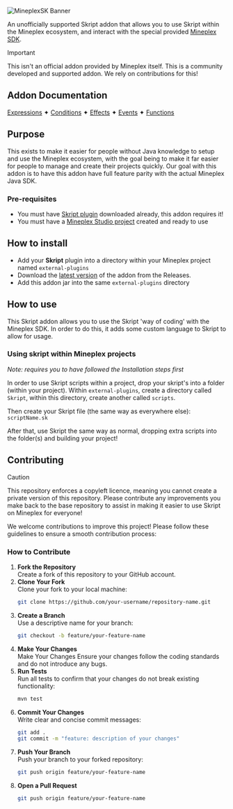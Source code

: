 ![MineplexSK Banner](https://i.imgur.com/zO4o6Rb.png)

An unofficially supported Skript addon that allows you to use Skript within the Mineplex ecosystem, and interact with the special provided [Mineplex SDK](https://studio.mineplex.com/docs/sdk).

> [!IMPORTANT]  
> This isn't an official addon provided by Mineplex itself. This is a community developed and supported addon. We rely on contributions for this!

## Addon Documentation
[Expressions](/docs/expressions.md) ✦ [Conditions](/docs/conditions.md) ✦ [Effects](/docs/effects.md) ✦ [Events](/docs/events.md) ✦ [Functions](/docs/functions.md)


## Purpose
This exists to make it easier for people without Java knowledge to setup and use the Mineplex ecosystem, with the goal being to make it far easier for people to manage and create their projects quickly.
Our goal with this addon is to have this addon have full feature parity with the actual Mineplex Java SDK.

### Pre-requisites
- You must have [Skript plugin](https://github.com/SkriptLang/Skript/releases) downloaded already, this addon requires it!
- You must have a [Mineplex Studio project](https://studio.mineplex.com/docs/getting-started) created and ready to use

## How to install
- Add your **Skript** plugin into a directory within your Mineplex project named `external-plugins`
- Download the [latest version](https://github.com/BillyDotWS/MineplexSK/releases) of the addon from the Releases. 
- Add this addon jar into the same `external-plugins` directory

## How to use
This Skript addon allows you to use the Skript 'way of coding' with the Mineplex SDK. In order to do this, it adds some custom language to Skript to allow for usage.

### Using skript within Mineplex projects
*Note: requires you to have followed the Installation steps first*

In order to use Skript scripts within a project, drop your skript's into a folder (within your project). Within `external-plugins`, create a directory called `Skript`, within this directory, create another called `scripts`. 

Then create your Skript file (the same way as everywhere else): `scriptName.sk`

After that, use Skript the same way as normal, dropping extra scripts into the folder(s) and building your project!

## Contributing
> [!CAUTION]  
> This repository enforces a copyleft licence, meaning you cannot create a private version of this repository. Please contribute any improvements you make back to the base repository to assist in making it easier to use Skript on Mineplex for everyone!

We welcome contributions to improve this project! Please follow these guidelines to ensure a smooth contribution process:

### How to Contribute

1. **Fork the Repository**  
   Create a fork of this repository to your GitHub account.
2. **Clone Your Fork**  
   Clone your fork to your local machine:
   ```bash
   git clone https://github.com/your-username/repository-name.git
   ```
3. **Create a Branch**  
   Use a descriptive name for your branch:
   ```bash
   git checkout -b feature/your-feature-name
   ```
4. **Make Your Changes**   
   Make Your Changes
   Ensure your changes follow the coding standards and do not introduce any bugs.
5. **Run Tests**  
   Run all tests to confirm that your changes do not break existing functionality:
   ```bash
   mvn test
   ```
6. **Commit Your Changes**  
   Write clear and concise commit messages:
   ```bash
   git add .
   git commit -m "feature: description of your changes"
   ```
7. **Push Your Branch**  
   Push your branch to your forked repository:
   ```bash
   git push origin feature/your-feature-name
   ```
8. **Open a Pull Request**
   ```bash
   git push origin feature/your-feature-name
    ```
